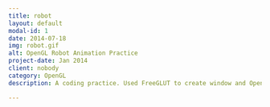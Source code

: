 ```yaml
---
title: robot
layout: default
modal-id: 1
date: 2014-07-18
img: robot.gif
alt: OpenGL Robot Animation Practice
project-date: Jan 2014
client: nobody
category: OpenGL
description: A coding practice. Used FreeGLUT to create window and OpenGL to render primitive shapes and load texture.

---
```

